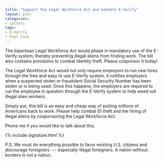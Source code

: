 ```yaml
---
title: "Support the Legal Workforce Act and mandate E-Verify"
layout: post
categories:
- Letters
tags:
- E-Verify
- Paul Cook
---
```


The bipartisan Legal Workforce Act would phase in mandatory use of the E-Verify system, thereby preventing illegal aliens from finding work. The bill also contains provisions to combat identity theft. Please cosponsor it today!

The Legal Workforce Act would not only require employers to run new hires through the free and easy to use E-Verify system, it notifies employers when a suspected stolen or fraudulent Social Security Number has been stolen or is being used. Once this happens, the employers are required to run the employee in question through the E-Verify system to help weed out illegal alien workers.

Simply put, this bill is an easy and cheap way of putting millions of Americans back to work. Please help combat ID theft and the hiring of illegal aliens by cosponsoring the Legal Workforce Act.

Phone me if you would like to talk about this,

{% include signature.html %}

P.S. We must do everything possible to favor existing U.S. citizens and discourage foreigners --- especially illegal foreigners. A nation without borders is not a nation.